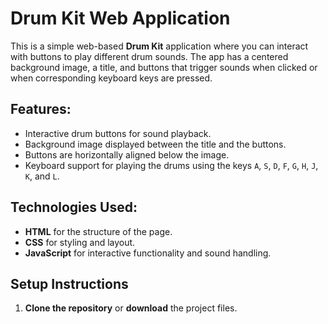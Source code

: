 # Drum Kit Web Application

This is a simple web-based **Drum Kit** application where you can interact with buttons to play different drum sounds. The app has a centered background image, a title, and buttons that trigger sounds when clicked or when corresponding keyboard keys are pressed.

## Features:
- Interactive drum buttons for sound playback.
- Background image displayed between the title and the buttons.
- Buttons are horizontally aligned below the image.
- Keyboard support for playing the drums using the keys `A`, `S`, `D`, `F`, `G`, `H`, `J`, `K`, and `L`.

## Technologies Used:
- **HTML** for the structure of the page.
- **CSS** for styling and layout.
- **JavaScript** for interactive functionality and sound handling.

## Setup Instructions

1. **Clone the repository** or **download** the project files.
